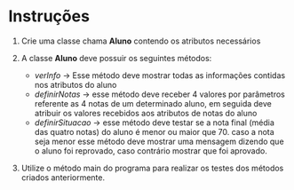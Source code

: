 # Instruções

1. Crie uma classe chama **Aluno** contendo os atributos necessários
2. A classe **Aluno** deve possuir os seguintes métodos:

   - _verInfo_ → Esse método deve mostrar todas as informações contidas nos atributos do aluno
   - _definirNotas_ → esse método deve receber 4 valores por parâmetros referente as 4 notas de um determinado aluno, em seguida deve atribuir os valores recebidos aos atributos de notas do aluno
   - _definirSituacao_ → esse método deve testar se a nota final (média das quatro notas) do aluno é menor ou maior que 70.
     caso a nota seja menor esse método deve mostrar uma mensagem dizendo que o aluno foi reprovado, caso contrário mostrar que foi aprovado.

3. Utilize o método main do programa para realizar os testes dos métodos criados anteriormente.
